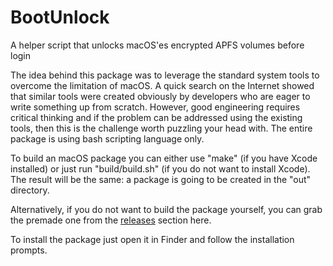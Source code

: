 # BootUnlock
A helper script that unlocks macOS'es encrypted APFS volumes before login

The idea behind this package was to leverage the standard system tools to overcome
the limitation of macOS.  A quick search on the Internet showed that similar tools
were created obviously by developers who are eager to write something up from
scratch.  However, good engineering requires critical thinking and if the problem
can be addressed using the existing tools, then this is the challenge worth
puzzling your head with.  The entire package is using bash scripting language only.

To build an macOS package you can either use "make" (if you have Xcode
installed) or just run "build/build.sh" (if you do not want to install Xcode).
The result will be the same: a package is going to be created in the "out"
directory.

Alternatively, if you do not want to build the package yourself, you can grab the
premade one from the [releases](../../releases) section here.

To install the package just open it in Finder and follow the installation prompts.
